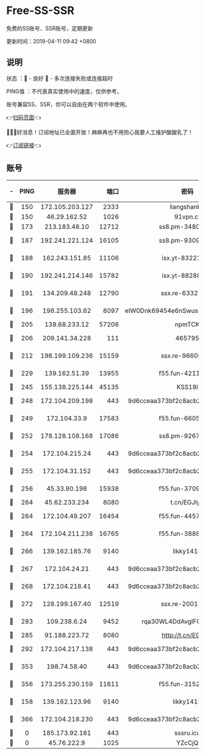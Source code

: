 # Free-SS-SSR

免费的SS账号、SSR账号，定期更新

更新时间：2019-04-11 09:42 +0800

## 说明

状态     ：🙂 - 良好 🙁 - 多次连接失败或连接超时

PING值   ：不代表真实使用中的速度，仅供参考。

账号兼容SS、SSR，你可以自由在两个软件中使用。

👉[扫码页面](https://liesauer.github.io/Free-SS-SSR/)👈

🎉🎉🎉好消息！订阅地址已全面开放！麻麻再也不用担心我要人工维护酸酸乳了！

👉[订阅链接](https://www.liesauer.net/yogurt/subscribe?ACCESS_TOKEN=DAYxR3mMaZAsaqUb)👈

## 账号

|-|PING|服务器|端口|密码|加密方式|区域|
|:----:|:----:|:-----:|-----:|:----:|:----:|:----:|
|🙂|150|172.105.203.127|2333|liangshanbo|chacha20|JP|
|🙂|150|46.29.162.52|1026|91vpn.cf|rc4-md5|RU|
|🙂|173|213.183.48.10|12712|ss8.pm-34809134|rc4-md5|RU|
|🙂|187|192.241.221.124|16105|ss8.pm-93095880|aes-256-cfb|US|
|🙂|188|162.243.151.85|11106|isx.yt-83221950|aes-256-cfb|US|
|🙂|190|192.241.214.146|15782|isx.yt-88288711|aes-256-cfb|US|
|🙂|191|134.209.48.248|12790|ssx.re-63327109|aes-256-cfb|US|
|🙂|196|198.255.103.62|8097|eIW0Dnk69454e6nSwuspv9DmS201tQ0D|aes-256-cfb|US|
|🙂|205|138.68.233.12|57206|npmTCK|rc4-md5|US|
|🙂|206|209.141.34.228|111|465795|aes-256-cfb|US|
|🙂|212|198.199.109.236|15159|ssx.re-96600501|aes-256-cfb|US|
|🙂|229|139.162.51.39|13955|f55.fun-42110980|aes-256-cfb|SG|
|🙂|245|155.138.225.144|45135|KSS18l|rc4-md5|US|
|🙂|248|172.104.209.198|443|9d6cceaa373bf2c8acb22e60b6a58be6|aes-256-cfb|US|
|🙂|249|172.104.33.9|17583|f55.fun-66050377|aes-256-cfb|SG|
|🙂|252|178.128.108.168|17086|ss8.pm-92671065|aes-256-cfb|SG|
|🙂|254|172.104.215.24|443|9d6cceaa373bf2c8acb22e60b6a58be6|aes-256-cfb|US|
|🙂|255|172.104.31.152|443|9d6cceaa373bf2c8acb22e60b6a58be6|aes-256-cfb|US|
|🙂|256|45.33.80.198|15938|f55.fun-37093632|aes-256-cfb|US|
|🙂|264|45.62.233.234|8080|t.cn/EGJIyrl|rc4-md5|CA|
|🙂|264|172.104.49.207|16454|f55.fun-44571125|aes-256-cfb|SG|
|🙂|264|172.104.211.238|16765|f55.fun-38882804|aes-256-cfb|US|
|🙂|266|139.162.185.76|9140|likky1415|aes-256-cfb|DE|
|🙂|267|172.104.24.21|443|9d6cceaa373bf2c8acb22e60b6a58be6|aes-256-cfb|US|
|🙂|268|172.104.218.41|443|9d6cceaa373bf2c8acb22e60b6a58be6|aes-256-cfb|US|
|🙂|272|128.199.167.40|12519|ssx.re-20017182|aes-256-cfb|SG|
|🙂|283|109.238.6.24|9452|rqa30WL4DdAvgIFG6Fs3znzTa|aes-256-cfb|FR|
|🙂|285|91.188.223.72|8080|http://t.cn/EGJIyrl|rc4-md5|RU|
|🙂|292|172.104.217.138|443|9d6cceaa373bf2c8acb22e60b6a58be6|aes-256-cfb|US|
|🙂|353|198.74.58.40|443|9d6cceaa373bf2c8acb22e60b6a58be6|aes-256-cfb|US|
|🙂|356|173.255.230.159|11611|f55.fun-31525940|aes-256-cfb|US|
|🙂|158|139.162.123.96|9140|likky1415|aes-256-cfb|JP|
|🙂|366|172.104.218.230|443|9d6cceaa373bf2c8acb22e60b6a58be6|aes-256-cfb|US|
|🙁|0|185.173.92.181|443|sssru.icu|rc4-md5|RU|
|🙁|0|45.76.222.9|1025|YZcCjQ|rc4-md5|JP|
